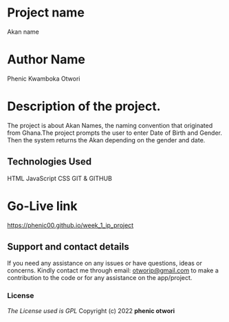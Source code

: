 
# Project name
Akan name
# Author Name
Phenic Kwamboka Otwori
# Description of the project.
The  project is about Akan Names, the naming convention that originated from Ghana.The project prompts the user to enter Date of Birth and Gender. Then the system returns the Akan depending on the gender and date. 
## Technologies Used
HTML
JavaScript
CSS
GIT & GITHUB

# Go-Live link
 
https://phenic00.github.io/week_1_ip_project
 
## Support and contact details
If you need any assistance on any issues or have questions, ideas or concerns. Kindly contact me through email: otworip@gmail.com to make a contribution to the code or for any assistance on the app/project.
### License
_The License used is GPL_
Copyright (c) 2022 **phenic otwori**
 